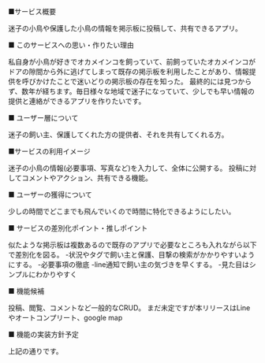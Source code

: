 ■サービス概要

迷子の小鳥や保護した小鳥の情報を掲示板に投稿して、共有できるアプリ。

■ このサービスへの思い・作りたい理由

私自身が小鳥が好きでオカメインコを飼っていて、前飼っていたオカメインコがドアの隙間から外に逃げてしまって既存の掲示板を利用したことがあり、情報提供を呼びかけたことで迷いどりの掲示板の存在を知った。
最終的には見つからず、数年が経ちます。毎日様々な地域で迷子になっていて、少しでも早い情報の提供と連絡ができるアプリを作りたいです。

■ ユーザー層について

迷子の飼い主、保護してくれた方の提供者、それを共有してくれる方。

■サービスの利用イメージ

迷子の小鳥の情報(必要事項、写真など)を入力して、全体に公開する。
投稿に対してコメントやアクション、共有できる機能。

■ ユーザーの獲得について

少しの時間でどこまでも飛んでいくので時間に特化できるようにしたい。


■ サービスの差別化ポイント・推しポイント

似たような掲示板は複数あるので既存のアプリで必要なところも入れながら以下で差別化を図る。
-状況やタグで飼い主と保護、目撃の検索がかかりやすいようにする。
-必要事項の徹底
-line通知で飼い主の気づきを早くする。
-見た目はシンプルにわかりやすく

■ 機能候補

投稿、閲覧、コメントなど一般的なCRUD。
まだ未定ですが本リリースはLineやオートコンプリート、google map

■ 機能の実装方針予定

上記の通りです。
